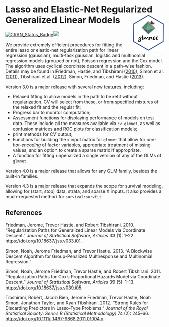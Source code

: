 
<!-- README.md is generated from the source: README.Rmd -->

# Lasso and Elastic-Net Regularized Generalized Linear Models <img src="man/figures/logo.png" width="100" align="right" />

<!-- [![Travis-CI Build -->

<!-- Status](https://travis-ci.org/trevorhastie/glmnet.svg?branch=master)](https://travis-ci.org/trevorhastie/glmnet) -->

<!-- [![Coverage -->

<!-- Status](https://img.shields.io/codecov/c/github/trevorhastie/glmnet/master.svg)](https://codecov.io/github/trevorhastie/glmnet?branch=master) -->

[![CRAN\_Status\_Badge](https://www.r-pkg.org/badges/version/glmnet)](https://cran.r-project.org/package=glmnet)[![](https://cranlogs.r-pkg.org/badges/glmnet)](https://CRAN.R-project.org/package=glmnet)

We provide extremely efficient procedures for fitting the entire lasso
or elastic-net regularization path for linear regression (gaussian),
multi-task gaussian, logistic and multinomial regression models (grouped
or not), Poisson regression and the Cox model. The algorithm uses
cyclical coordinate descent in a path-wise fashion. Details may be found
in Friedman, Hastie, and Tibshirani ([2010](#ref-glmnet)), Simon et al.
([2011](#ref-coxnet)), Tibshirani et al. ([2012](#ref-strongrules)),
Simon, Friedman, and Hastie ([2013](#ref-block)).

Version 3.0 is a major release with several new features, including:

  - Relaxed fitting to allow models in the path to be refit without
    regularization. CV will select from these, or from specified
    mixtures of the relaxed fit and the regular fit;
  - Progress bar to monitor computation;
  - Assessment functions for displaying performance of models on test
    data. These include all the measures available via `cv.glmnet`, as
    well as confusion matrices and ROC plots for classification models;
  - print methods for CV output;
  - Functions for building the `x` input matrix for `glmnet` that allow
    for *one-hot-encoding* of factor variables, appropriate treatment of
    missing values, and an option to create a sparse matrix if
    appropriate.
  - A function for fitting unpenalized a single version of any of the
    GLMs of `glmnet`.

Version 4.0 is a major release that allows for any GLM family, besides
the built-in families.

Version 4.3 is a major release that expands the scope for survival
modeling, allowing for (start, stop) data, strata, and sparse X inputs.
It also provides a much-requested method for `survival:survfit`.

## References

<div id="refs" class="references">

<div id="ref-glmnet">

Friedman, Jerome, Trevor Hastie, and Robert Tibshirani. 2010.
“Regularization Paths for Generalized Linear Models via Coordinate
Descent.” *Journal of Statistical Software, Articles* 33 (1): 1–22.
<https://doi.org/10.18637/jss.v033.i01>.

</div>

<div id="ref-block">

Simon, Noah, Jerome Friedman, and Trevor Hastie. 2013. “A Blockwise
Descent Algorithm for Group-Penalized Multiresponse and Multinomial
Regression.”

</div>

<div id="ref-coxnet">

Simon, Noah, Jerome Friedman, Trevor Hastie, and Robert Tibshirani.
2011. “Regularization Paths for Cox’s Proportional Hazards Model via
Coordinate Descent.” *Journal of Statistical Software, Articles* 39 (5):
1–13. <https://doi.org/10.18637/jss.v039.i05>.

</div>

<div id="ref-strongrules">

Tibshirani, Robert, Jacob Bien, Jerome Friedman, Trevor Hastie, Noah
Simon, Jonathan Taylor, and Ryan Tibshirani. 2012. “Strong Rules for
Discarding Predictors in Lasso-Type Problems.” *Journal of the Royal
Statistical Society: Series B (Statistical Methodology)* 74 (2): 245–66.
<https://doi.org/10.1111/j.1467-9868.2011.01004.x>.

</div>

</div>
